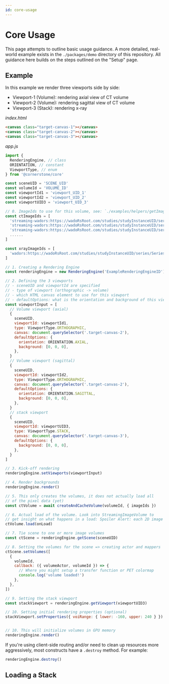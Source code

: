 ```yaml
---
id: core-usage
---
```

# Core Usage

This page attempts to outline basic usage guidance. A more detailed, real-world
example exists in the `./packages/demo` directory of this repository. All guidance
here builds on the steps outlined on the "Setup" page.


## Example
In this example we render three viewports side by side:
- Viewport-1 (Volume): rendering axial view of CT volume
- Viewport-2 (Volume): rendering sagittal view of CT volume
- Viewport-3 (Stack): rendering x-ray

_index.html_

```html
<canvas class="target-canvas-1"></canvas>
<canvas class="target-canvas-2"></canvas>
<canvas class="target-canvas-3"></canvas>
```

_app.js_

```js
import {
  RenderingEngine, // class
  ORIENTATION, // constant
  ViewportType, // enum
} from '@cornerstone/core'

const sceneUID = 'SCENE_UID'
const volumeId = 'VOLUME_ID'
const viewportId1 = 'viewport_UID_1'
const viewportId2 = 'viewport_UID_2'
const viewportUID3 = 'viewport_UID_3'

// 0. ImageIds to use for this volume, see: `./examples/helpers/getImageIdsAndCacheMetadata.js` for inspiration how to add metadata
const ctImageIds = [
  'streaming-wadors:https://wadoRsRoot.com/studies/studyInstanceUID/series/SeriesInstanceUID/instances/SOPInstanceUID/frames/1',
  'streaming-wadors:https://wadoRsRoot.com/studies/studyInstanceUID/series/SeriesInstanceUID/instances/SOPInstanceUID/frames/2',
  'streaming-wadors:https://wadoRsRoot.com/studies/studyInstanceUID/series/SeriesInstanceUID/instances/SOPInstanceUID/frames/3',
  ......
]

const xrayImageIds = [
  'wadors:https://wadoRsRoot.com/studies/studyInstanceUID/series/SeriesInstanceUID/instances/SOPInstanceUID/frames/1',
]

// 1. Creating a Rendering Engine
const renderingEngine = new RenderingEngine('ExampleRenderingEngineID')

// 2. Defining the 3 viewports
// - sceneUID and viewportId are specified
// - type of viewport (orthographic -> volume)
// - which HTML canvas element to use for this viewport
// - defaultOptions: what is the orientation and background of this viewport
const viewportInput = [
  // Volume viewport (axial)
  {
    sceneUID,
    viewportId: viewportId1,
    type: ViewportType.ORTHOGRAPHIC,
    canvas: document.querySelector('.target-canvas-2'),
    defaultOptions: {
      orientation: ORIENTATION.AXIAL,
      background: [0, 0, 0],
    },
  }
  // Volume viewport (sagittal)
  {
    sceneUID,
    viewportId: viewportId2,
    type: ViewportType.ORTHOGRAPHIC,
    canvas: document.querySelector('.target-canvas-2'),
    defaultOptions: {
      orientation: ORIENTATION.SAGITTAL,
      background: [0, 0, 0],
    },
  }
  // stack viewport
  {
    sceneUID,
    viewportId: viewportUID3,
    type: ViewportType.STACK,
    canvas: document.querySelector('.target-canvas-3'),
    defaultOptions: {
      background: [0, 0, 0],
    },
  }
]

// 3. Kick-off rendering
renderingEngine.setViewports(viewportInput)

// 4. Render backgrounds
renderingEngine.render()

// 5. This only creates the volumes, it does not actually load all
// of the pixel data (yet)
const ctVolume = await createAndCacheVolume(volumeId, { imageIds })

// 6. Actual load of the volume. Look into StreamingImageVolume to
// get insight on what happens in a load: Spoiler Alert: each 2D image is requested and its pixel data is put at the correct position in the volume
ctVolume.load(onLoad)

// 7. Tie scene to one or more image volumes
const ctScene = renderingEngine.getScene(sceneUID)

// 8. Setting the volumes for the scene => creating actor and mappers
ctScene.setVolumes([
  {
    volumeId,
    callback: ({ volumeActor, volumeId }) => {
      // Where you might setup a transfer function or PET colormap
      console.log('volume loaded!')
    },
  },
])

// 9. Setting the stack viewport
const stackViewport = renderingEngine.getViewport(viewportUID3)

// 10. Setting initial rendering properties (optional)
stackViewport.setProperties({ voiRange: { lower: -160, upper: 240 } })


// 10. This will initialize volumes in GPU memory
renderingEngine.render()
```

If you're using client-side routing and/or need to clean up resources more
aggressively, most constructs have a `.destroy` method. For example:

```js
renderingEngine.destroy()
```

## Loading a Stack
